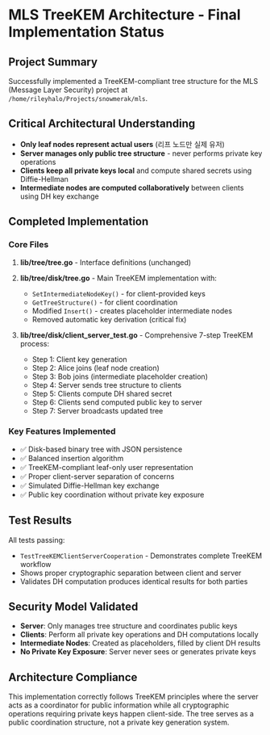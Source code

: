 # MLS TreeKEM Architecture - Final Implementation Status

## Project Summary
Successfully implemented a TreeKEM-compliant tree structure for the MLS (Message Layer Security) project at `/home/rileyhalo/Projects/snowmerak/mls`.

## Critical Architectural Understanding
- **Only leaf nodes represent actual users** (리프 노드만 실제 유저)
- **Server manages only public tree structure** - never performs private key operations
- **Clients keep all private keys local** and compute shared secrets using Diffie-Hellman
- **Intermediate nodes are computed collaboratively** between clients using DH key exchange

## Completed Implementation

### Core Files
1. **lib/tree/tree.go** - Interface definitions (unchanged)
2. **lib/tree/disk/tree.go** - Main TreeKEM implementation with:
   - `SetIntermediateNodeKey()` - for client-provided keys
   - `GetTreeStructure()` - for client coordination
   - Modified `Insert()` - creates placeholder intermediate nodes
   - Removed automatic key derivation (critical fix)

3. **lib/tree/disk/client_server_test.go** - Comprehensive 7-step TreeKEM process:
   - Step 1: Client key generation
   - Step 2: Alice joins (leaf node creation)
   - Step 3: Bob joins (intermediate placeholder creation)
   - Step 4: Server sends tree structure to clients
   - Step 5: Clients compute DH shared secret
   - Step 6: Clients send computed public key to server
   - Step 7: Server broadcasts updated tree

### Key Features Implemented
- ✅ Disk-based binary tree with JSON persistence
- ✅ Balanced insertion algorithm
- ✅ TreeKEM-compliant leaf-only user representation
- ✅ Proper client-server separation of concerns
- ✅ Simulated Diffie-Hellman key exchange
- ✅ Public key coordination without private key exposure

## Test Results
All tests passing:
- `TestTreeKEMClientServerCooperation` - Demonstrates complete TreeKEM workflow
- Shows proper cryptographic separation between client and server
- Validates DH computation produces identical results for both parties

## Security Model Validated
- **Server**: Only manages tree structure and coordinates public keys
- **Clients**: Perform all private key operations and DH computations locally
- **Intermediate Nodes**: Created as placeholders, filled by client DH results
- **No Private Key Exposure**: Server never sees or generates private keys

## Architecture Compliance
This implementation correctly follows TreeKEM principles where the server acts as a coordinator for public information while all cryptographic operations requiring private keys happen client-side. The tree serves as a public coordination structure, not a private key generation system.